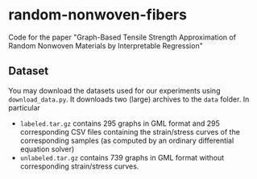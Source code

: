 # random-nonwoven-fibers
Code for the paper "Graph-Based Tensile Strength Approximation of Random Nonwoven Materials by Interpretable Regression"


## Dataset
You may download the datasets used for our experiments using ```download_data.py```. 
It downloads two (large) archives to the ```data``` folder.
In particular
- ```labeled.tar.gz``` contains 295 graphs in GML format and 295 corresponding CSV files containing the strain/stress curves of the corresponding samples (as computed by an ordinary differential equation solver) 
- ```unlabeled.tar.gz``` contains 739 graphs in GML format without corresponding strain/stress curves.

